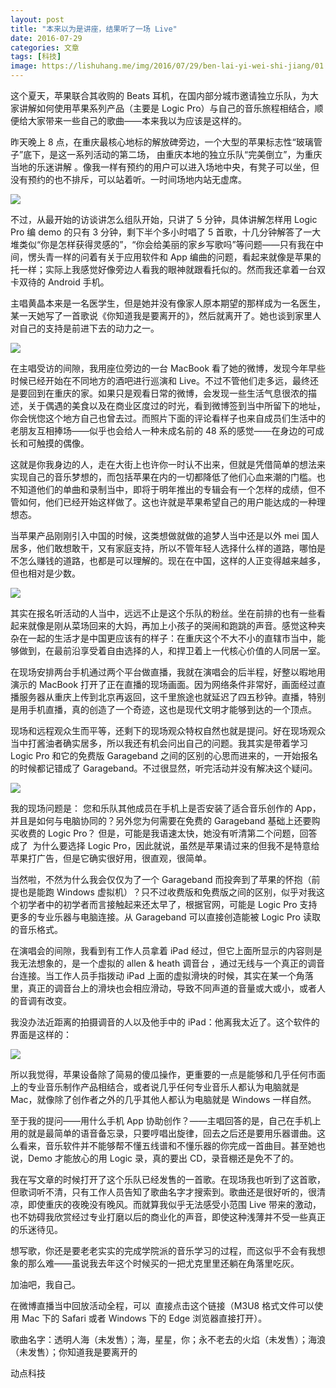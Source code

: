 ```yaml
---
layout: post
title: "本来以为是讲座，结果听了一场 Live"
date: 2016-07-29
categories: 文章
tags: [科技]
image: https://lishuhang.me/img/2016/07/29/ben-lai-yi-wei-shi-jiang/01.jpg
---
```


这个夏天，苹果联合其收购的 Beats 耳机，在国内部分城市邀请独立乐队，为大家讲解如何使用苹果系列产品（主要是 Logic Pro）与自己的音乐旅程相结合，顺便给大家带来一些自己的歌曲——本来我以为应该是这样的。

昨天晚上 8 点，在重庆最核心地标的解放碑旁边，一个大型的苹果标志性“玻璃管子”底下，是这一系列活动的第二场， 由重庆本地的独立乐队“完美倒立”，为重庆当地的乐迷讲解 。像我一样有预约的用户可以进入场地中央，有凳子可以坐，但没有预约的也不排斥，可以站着听。一时间场地内站无虚席。

![](http://mmbiz.qpic.cn/mmbiz_jpg/AdRKyBVLoHL50UfpFOEVy29KdlQq2DT0g4ueiaJfMticSiabGky7wQLF7LHXS9ahFTyZn3sice61LPx12cJh9PZxdw/0?wx_fmt=jpeg)

不过，从最开始的访谈讲怎么组队开始，只讲了 5 分钟，具体讲解怎样用 Logic Pro 编 demo 的只有 3 分钟，剩下半个多小时唱了 5 首歌，十几分钟解答了一大堆类似“你是怎样获得灵感的”，“你会给美丽的家乡写歌吗”等问题——只有我在中间，愣头青一样的问着有关于应用软件和 App 编曲的问题，看起来就像是苹果的托一样；实际上我感觉好像旁边人看我的眼神就跟看托似的。然而我还拿着一台双卡双待的 Android 手机。

主唱黄晶本来是一名医学生，但是她并没有像家人原本期望的那样成为一名医生，某一天她写了一首歌说《你知道我是要离开的》，然后就离开了。她也谈到家里人对自己的支持是前进下去的动力之一。

![](https://lishuhang.me/img/2016/07/29/ben-lai-yi-wei-shi-jiang/01.jpg)

在主唱受访的间隙，我用座位旁边的一台 MacBook 看了她的微博，发现今年早些时候已经开始在不同地方的酒吧进行巡演和 Live。不过不管他们走多远，最终还是要回到在重庆的家。如果只是观看日常的微博，会发现一些生活气息很浓的描述，关于偶遇的美食以及在商业区度过的时光，看到微博签到当中所留下的地址，你会恍惚这个地方自己也曾去过。而照片下面的评论看样子也来自成员们生活中的老朋友互相捧场——似乎也会给人一种未成名前的 48 系的感觉——在身边的可成长和可触摸的偶像。

这就是你我身边的人，走在大街上也许你一时认不出来，但就是凭借简单的想法来实现自己的音乐梦想的，而包括苹果在内的一切都降低了他们心血来潮的门槛。也不知道他们的单曲和录制当中，即将于明年推出的专辑会有一个怎样的成绩，但不管如何，他们已经开始这样做了。这也许就是苹果希望自己的用户能达成的一种理想态。

当苹果产品刚刚引入中国的时候，这类想做就做的追梦人当中还是以外 mei 国人居多，他们敢想敢干，又有家庭支持，所以不管年轻人选择什么样的道路，哪怕是不怎么赚钱的道路，也都是可以理解的。现在在中国，这样的人正变得越来越多，但也相对是少数。

![](https://lishuhang.me/img/2016/07/29/ben-lai-yi-wei-shi-jiang/02.jpg)

其实在报名听活动的人当中，远远不止是这个乐队的粉丝。坐在前排的也有一些看起来就像是刚从菜场回来的大妈，再加上小孩子的哭闹和跑跳的声音。感觉这种夹杂在一起的生活才是中国更应该有的样子：在重庆这个不大不小的直辖市当中，能够做到，在最前沿享受着自由选择的人，和捍卫着上一代核心价值的人同居一室。

在现场安排两台手机通过两个平台做直播，我就在演唱会的后半程，好整以暇地用演示的 MacBook 打开了正在直播的现场画面。因为网络条件非常好，画面经过直播服务器从重庆上传到北京再返回，这千里旅途也就延迟了四五秒钟。直播，特别是用手机直播，真的创造了一个奇迹，这也是现代文明才能够到达的一个顶点。

现场和远程观众生而平等，还剩下的现场观众特权自然也就是提问。好在现场观众当中打酱油者确实居多，所以我还有机会问出自己的问题。我其实是带着学习 Logic Pro 和它的免费版 Garageband 之间的区别的心思而进来的，一开始报名的时候都记错成了 Garageband。不过很显然，听完活动并没有解决这个疑问。

![](https://lishuhang.me/img/2016/07/29/ben-lai-yi-wei-shi-jiang/03.png)

我的现场问题是： 您和乐队其他成员在手机上是否安装了适合音乐创作的 App，并且是如何与电脑协同的？另外您为何需要在免费的 Garageband 基础上还要购买收费的 Logic Pro？ 但是，可能是我语速太快，她没有听清第二个问题，回答成了  为什么要选择 Logic Pro，因此就说，虽然是苹果请过来的但我不是特意给苹果打广告，但是它确实很好用，很直观，很简单。

当然啦，不然为什么我会仅仅为了一个 Garageband 而投奔到了苹果的怀抱（前提也是能跑 Windows 虚拟机）？只不过收费版和免费版之间的区别，似乎对我这个初学者中的初学者而言接触起来还太早了，根据官网，可能是 Logic Pro 支持更多的专业乐器与电脑连接。从 Garageband 可以直接创造能被 Logic Pro 读取的音乐格式。

在演唱会的间隙，我看到有工作人员拿着 iPad 经过，但它上面所显示的内容则是我无法想象的，是一个虚拟的 allen & heath 调音台 ，通过无线与一个真正的调音台连接。当工作人员手指拨动 iPad 上面的虚拟滑块的时候，其实在某一个角落里，真正的调音台上的滑块也会相应滑动，导致不同声道的音量或大或小，或者人的音调有改变。

我没办法近距离的拍摄调音的人以及他手中的 iPad：他离我太近了。这个软件的界面是这样的：

![](https://lishuhang.me/img/2016/07/29/ben-lai-yi-wei-shi-jiang/04.png)

所以我觉得，苹果设备除了简易的傻瓜操作，更重要的一点是能够和几乎任何市面上的专业音乐制作产品相结合，或者说几乎任何专业音乐人都认为电脑就是 Mac，就像除了创作者之外的几乎其他人都认为电脑就是 Windows 一样自然。

至于我的提问——用什么手机 App 协助创作？——主唱回答的是，自己在手机上用的就是最简单的语音备忘录，只要哼唱出旋律，回去之后还是要用乐器谱曲。这么看来，音乐软件并不能够帮不懂五线谱和不懂乐器的你完成一首曲目。甚至她也说，Demo 才能放心的用 Logic 录，真的要出 CD，录音棚还是免不了的。

我在写文章的时候打开了这个乐队已经发售的一首歌。在现场我也听到了这首歌，但歌词听不清，只有工作人员告知了歌曲名字才搜索到。歌曲还是很好听的，很清凉，即使重庆的夜晚没有晚风。而就算我似乎无法感受小范围 Live 带来的激动，也不妨碍我欣赏经过专业打磨以后的商业化的声音，即使这种浅薄并不受一些真正的乐迷待见。

想写歌，你还是要老老实实的完成学院派的音乐学习的过程，而这似乎不会有我想象的那么难——虽说我去年这个时候买的一把尤克里里还躺在角落里吃灰。

加油吧，我自己。

在微博直播当中回放活动全程，可以  直接点击这个链接（M3U8 格式文件可以使用 Mac 下的 Safari 或者 Windows 下的 Edge 浏览器直接打开）。

歌曲名字：透明人海（未发售）；海，星星，你；永不老去的火焰（未发售）；海浪（未发售）；你知道我是要离开的

动点科技